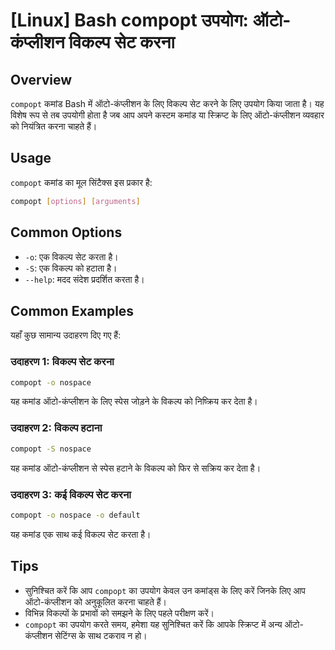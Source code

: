 # [Linux] Bash compopt उपयोग: ऑटो-कंप्लीशन विकल्प सेट करना

## Overview
`compopt` कमांड Bash में ऑटो-कंप्लीशन के लिए विकल्प सेट करने के लिए उपयोग किया जाता है। यह विशेष रूप से तब उपयोगी होता है जब आप अपने कस्टम कमांड या स्क्रिप्ट के लिए ऑटो-कंप्लीशन व्यवहार को नियंत्रित करना चाहते हैं।

## Usage
`compopt` कमांड का मूल सिंटैक्स इस प्रकार है:

```bash
compopt [options] [arguments]
```

## Common Options
- `-o`: एक विकल्प सेट करता है।
- `-S`: एक विकल्प को हटाता है।
- `--help`: मदद संदेश प्रदर्शित करता है।

## Common Examples
यहाँ कुछ सामान्य उदाहरण दिए गए हैं:

### उदाहरण 1: विकल्प सेट करना
```bash
compopt -o nospace
```
यह कमांड ऑटो-कंप्लीशन के लिए स्पेस जोड़ने के विकल्प को निष्क्रिय कर देता है।

### उदाहरण 2: विकल्प हटाना
```bash
compopt -S nospace
```
यह कमांड ऑटो-कंप्लीशन से स्पेस हटाने के विकल्प को फिर से सक्रिय कर देता है।

### उदाहरण 3: कई विकल्प सेट करना
```bash
compopt -o nospace -o default
```
यह कमांड एक साथ कई विकल्प सेट करता है।

## Tips
- सुनिश्चित करें कि आप `compopt` का उपयोग केवल उन कमांड्स के लिए करें जिनके लिए आप ऑटो-कंप्लीशन को अनुकूलित करना चाहते हैं।
- विभिन्न विकल्पों के प्रभावों को समझने के लिए पहले परीक्षण करें।
- `compopt` का उपयोग करते समय, हमेशा यह सुनिश्चित करें कि आपके स्क्रिप्ट में अन्य ऑटो-कंप्लीशन सेटिंग्स के साथ टकराव न हो।